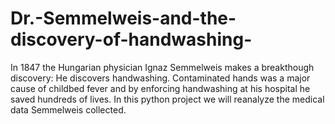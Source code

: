 # Dr.-Semmelweis-and-the-discovery-of-handwashing-
In 1847 the Hungarian physician Ignaz Semmelweis makes a breakthough discovery: He discovers handwashing. Contaminated hands was a major cause of childbed fever and by enforcing handwashing at his hospital he saved hundreds of lives.  In this python project we will reanalyze the medical data Semmelweis collected. 
